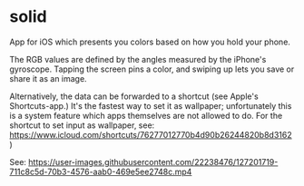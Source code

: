 # solid
 App for iOS which presents you colors based on how you hold your phone.

The RGB values are defined by the angles measured by the iPhone's gyroscope. Tapping the screen pins a color, and swiping up lets you save or share it as an image.

Alternatively, the data can be forwarded to a shortcut (see Apple's Shortcuts-app.) It's the fastest way to set it as wallpaper; unfortunately this is a system feature which apps themselves are not allowed to do. For the shortcut to set input as wallpaper, see: https://www.icloud.com/shortcuts/76277012770b4d90b26244820b8d3162 )

See: https://user-images.githubusercontent.com/22238476/127201719-711c8c5d-70b3-4576-aab0-469e5ee2748c.mp4
